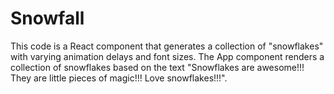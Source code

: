 # Snowfall
This code is a React component that generates a collection of "snowflakes" with varying animation delays and font sizes. The App component renders a collection of snowflakes based on the text "Snowflakes are awesome!!! They are little pieces of magic!!! Love snowflakes!!!".
